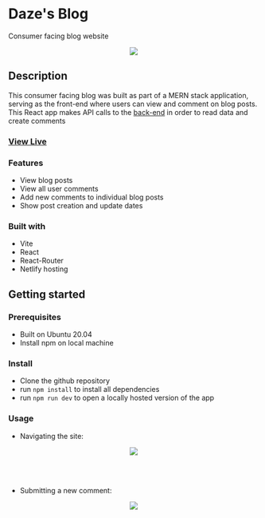 # Daze's Blog

Consumer facing blog website

<div align="center">
  <kbd>
    <img src="https://i.imgur.com/fWbWxwj.png" />
  </kbd>
</div>

## Description

This consumer facing blog was built as part of a MERN stack application, serving as the front-end where users can view and comment on blog posts.  This React app makes API calls to the <a href="https://github.com/Daze-bot/blog-api">back-end</a> in order to read data and create comments

### <a href="https://daze-blog-view.netlify.app/" target="_blank">View Live</a>

### Features

- View blog posts
- View all user comments
- Add new comments to individual blog posts
- Show post creation and update dates

### Built with

- Vite
- React
- React-Router
- Netlify hosting

## Getting started

### Prerequisites

- Built on Ubuntu 20.04
- Install npm on local machine

### Install

- Clone the github repository
- run ```npm install``` to install all dependencies
- run ```npm run dev``` to open a locally hosted version of the app

### Usage

- Navigating the site:
<div align="center">
  <kbd>
    <img src="https://media0.giphy.com/media/v1.Y2lkPTc5MGI3NjExdWZ1ZTB5c3Zyem5uN3J2aG85NnpkeXh1bm00dGhxMmUxNmp0bGF4MyZlcD12MV9pbnRlcm5hbF9naWZfYnlfaWQmY3Q9Zw/KuIHc930PEpANF8mwO/giphy.gif"/>
  </kbd>
</div>

<br></br>

- Submitting a new comment:
<div align="center">
  <kbd>
    <img src="https://media4.giphy.com/media/v1.Y2lkPTc5MGI3NjExNXI3ZnV5MXZjc3VnY2QyMGt5bjc5cXRzb3JrN2lmb3ZldTVzbjFjdiZlcD12MV9pbnRlcm5hbF9naWZfYnlfaWQmY3Q9Zw/ZESouWvlwCkDWqsc7g/giphy.gif"/>
  </kbd>
</div>
